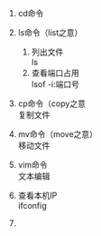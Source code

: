1. cd命令  
    
2.  ls命令（list之意）
    1. 列出文件  
    ls    
    2. 查看端口占用  
    lsof -i:端口号
 
3. cp命令（copy之意  
    复制文件 
    
4. mv命令（move之意）  
    移动文件
    
5. vim命令  
    文本编辑
3. 查看本机IP  
    ifconfig
    
4. 



